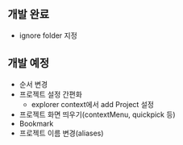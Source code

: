 ## 개발 완료

- ignore folder 지정

## 개발 예정

- 순서 변경
- 프로젝트 설정 간편화
  - explorer context에서 add Project 설정
- 프로젝트 화면 띄우기(contextMenu, quickpick 등)
- Bookmark
- 프로젝트 이름 변경(aliases)
